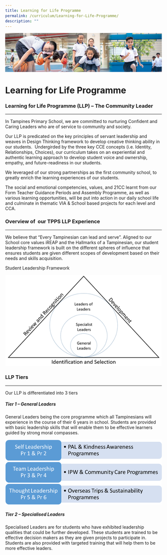 ```yaml
---
title: Learning for Life Programme
permalink: /curriculum/Learning-for-Life-Programme/
description: ""
---
```

![](/images/Our%20Learning%20Experiences.jpg)

Learning for Life Programme
===========================


### **Learning for Life Programme (LLP) – The Community Leader**
--------------------------------------------------------

  

In Tampines Primary School, we are committed to nurturing Confident and Caring Leaders who are of service to community and society. 

Our LLP is predicated on the key principles of servant leadership and weaves in Design Thinking framework to develop creative thinking ability in our students.  Undergirded by the three key CCE concepts (i.e. Identity, Relationships, Choices), our curriculum takes on an experiential and authentic learning approach to develop student voice and ownership, empathy, and future-readiness in our students. 

We leveraged of our strong partnerships as the first community school, to greatly enrich the learning experiences of our students. 

The social and emotional competencies, values, and 21CC learnt from our Form Teacher Guidance Periods and Assembly Programme, as well as various learning opportunities, will be put into action in our daily school life and culminate in thematic VIA & School based projects for each level and CCA.

### **Overview of  our TPPS LLP Experience**
------------------------------------

  

We believe that “Every Tampinesian can lead and serve”. Aligned to our School core values iREAP and the Hallmarks of a Tampinesian, our student leadership framework is built on the different spheres of influence that ensures students are given different scopes of development based on their needs and skills acquisition.

  

Student Leadership Framework

![](/images/LLP.png)

### **LLP Tiers**
---------

  

Our LLP is differentiated into 3 tiers

  

##### **Tier 1 – General Leaders**

General Leaders being the core programme which all Tampinesians will experience in the course of their 6 years in school. Students are provided with basic leadership skills that will enable them to be effective learners guided by strong moral compasses.

![](/images/LLP1.png)

##### **Tier 2 – Specialised Leaders**

  

Specialised Leaders are for students who have exhibited leadership qualities that could be further developed. These students are trained to be effective decision makers as they are given projects to participate in. Students are also provided with targeted training that will help them to be more effective leaders.